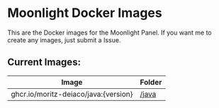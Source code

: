 # Moonlight Docker Images

This are the Docker images for the Moonlight Panel.
If you want me to create any images, just submit a Issue.

## Current Images:

| Image                                | Folder          |
| ------------------------------------ | --------------- |
| ghcr.io/moritz-deiaco/java:{version} | [/java](/java/) |
